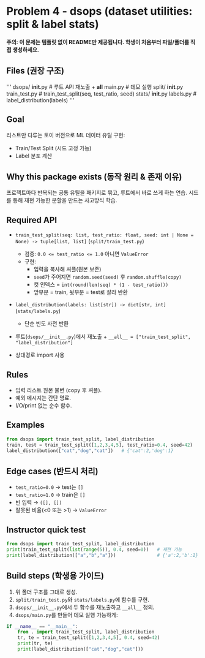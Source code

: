 # Problem 4 - dsops (dataset utilities: split & label stats)

**주의: 이 문제는 템플릿 없이 README만 제공됩니다. 학생이 처음부터 파일/폴더를 직접 생성하세요.**

## Files (권장 구조)
'''
dsops/
  __init__.py          # 루트 API 재노출 + __all__
  main.py              # 데모 실행
  split/
    __init__.py
    train_test.py      # train_test_split(seq, test_ratio, seed)
  stats/
    __init__.py
    labels.py          # label_distribution(labels)
'''

## Goal
리스트만 다루는 토이 버전으로 ML 데이터 유틸 구현:
- Train/Test Split (시드 고정 가능)
- Label 분포 계산

## Why this package exists (동작 원리 & 존재 이유)
프로젝트마다 반복되는 공통 유틸을 패키지로 묶고, 루트에서 바로 쓰게 하는 연습.
시드를 통해 재현 가능한 분할을 만드는 사고방식 학습.

## Required API
- `train_test_split(seq: list, test_ratio: float, seed: int | None = None) -> tuple[list, list]` (`split/train_test.py`)
  - 검증: `0.0 <= test_ratio <= 1.0` 아니면 `ValueError`
  - 구현:
    - 입력을 복사해 셔플(원본 보존)
    - `seed`가 주어지면 `random.seed(seed)` 후 `random.shuffle(copy)`
    - 컷 인덱스 = `int(round(len(seq) * (1 - test_ratio)))`
    - 앞부분 = train, 뒷부분 = test로 잘라 반환

- `label_distribution(labels: list[str]) -> dict[str, int]` (`stats/labels.py`)
  - 단순 빈도 사전 반환

- 루트(`dsops/__init__.py`)에서 재노출 + `__all__ = ["train_test_split", "label_distribution"]`
- 상대경로 import 사용

## Rules
- 입력 리스트 원본 불변 (copy 후 셔플).
- 예외 메시지는 간단 명료.
- I/O/print 없는 순수 함수.

## Examples
```python
from dsops import train_test_split, label_distribution
train, test = train_test_split([1,2,3,4,5], test_ratio=0.4, seed=42)
label_distribution(["cat","dog","cat"])   # {'cat':2,'dog':1}
```

## Edge cases (반드시 처리)
- `test_ratio=0.0` → test는 `[]`
- `test_ratio=1.0` → train은 `[]`
- 빈 입력 → `([], [])`
- 잘못된 비율(<0 또는 >1) → `ValueError`

## Instructor quick test
```python
from dsops import train_test_split, label_distribution
print(train_test_split(list(range(5)), 0.4, seed=0))   # 재현 가능
print(label_distribution(["a","b","a"]))               # {'a':2,'b':1}
```

## Build steps (학생용 가이드)
1. 위 폴더 구조를 그대로 생성.
2. `split/train_test.py`와 `stats/labels.py`에 함수를 구현.
3. `dsops/__init__.py`에서 두 함수를 재노출하고 `__all__` 정의.
4. `dsops/main.py`를 만들어 데모 실행 가능하게:

```python
if __name__ == "__main__":
    from . import train_test_split, label_distribution
    tr, te = train_test_split([1,2,3,4,5], 0.4, seed=42)
    print(tr, te)
    print(label_distribution(["cat","dog","cat"]))
```